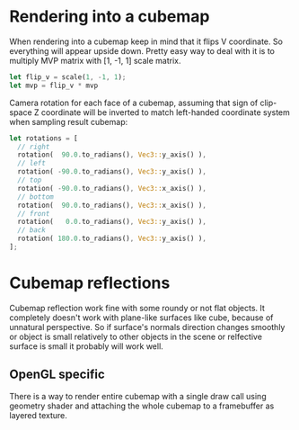 # Rendering into a cubemap

When rendering into a cubemap keep in mind that it flips V coordinate.
So everything will appear upside down. Pretty easy way to deal with it is to
multiply MVP matrix with [1, -1, 1] scale matrix.

``` rust
let flip_v = scale(1, -1, 1);
let mvp = flip_v * mvp
```

Camera rotation for each face of a cubemap,
assuming that sign of clip-space Z coordinate
will be inverted to match left-handed coordinate system
when sampling result cubemap:

``` rust
let rotations = [
  // right
  rotation(  90.0.to_radians(), Vec3::y_axis() ),
  // left
  rotation( -90.0.to_radians(), Vec3::y_axis() ),
  // top
  rotation( -90.0.to_radians(), Vec3::x_axis() ),
  // bottom
  rotation(  90.0.to_radians(), Vec3::x_axis() ),
  // front
  rotation(   0.0.to_radians(), Vec3::y_axis() ),
  // back
  rotation( 180.0.to_radians(), Vec3::y_axis() ),
];
```

# Cubemap reflections

Cubemap reflection work fine with some roundy or not flat objects.
It completely doesn't work with plane-like surfaces like cube, because of
unnatural perspective. So if surface's normals direction changes smoothly
or object is small relatively to other objects in the scene or relfective surface
is small it probably will work well.

## OpenGL specific

There is a way to render entire cubemap with a single draw call using geometry shader 
and attaching the whole cubemap to a framebuffer as layered texture.
